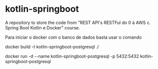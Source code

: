 # kotlin-springboot
A repository to store the code from "REST API's RESTFul do 0 à AWS c. Spring Boot Kotlin e Docker" course.

Para iniciar o docker com o banco de dados basta usar o comando

docker build -t kotlin-springboot-postgresql ./

docker run -d --name kotlin-springboot-postgresql -p 5432:5432 kotlin-springboot-postgresql